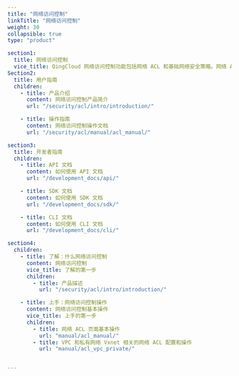 ```yaml
---
title: "网络访问控制"
linkTitle: "网络访问控制"
weight: 30
collapsible: true
type: "product"

section1:
  title: 网络访问控制
  vice_title: QingCloud 网络访问控制功能包括网络 ACL 和基础网络安全策略。网络 ACL 是私有网络（Vxnet）的进出流量控制表，您可以在这里创建和配置 ACL 规则。
Section2:
  title: 用户指南
  children:
    - title: 产品介绍
      content: 网络访问控制产品简介
      url: "/security/acl/intro/introduction/"

    - title: 操作指南
      content: 网络访问控制操作文档
      url: "/security/acl/manual/acl_manual/"

section3:
  title: 开发者指南
  children:
    - title: API 文档
      content: 如何使用 API 文档
      url: "/development_docs/api/"

    - title: SDK 文档
      content: 如何使用 SDK 文档
      url: "/development_docs/sdk/"

    - title: CLI 文档
      content: 如何使用 CLI 文档
      url: "/development_docs/cli/"

section4:
  children:
    - title: 了解：什么网络访问控制
      content: 网络访问控制
      vice_title: 了解的第一步
      children:
        - title: 产品描述
          url: "/security/acl/intro/introduction/"

    - title: 上手：网络访问控制操作
      content: 网络访问控制基本操作
      vice_title: 上手的第一步
      children:
        - title: 网络 ACL 页面基本操作
          url: "manual/acl_manual/" 
        - title: VPC 和私有网络 Vxnet 相关的网络 ACL 配置和操作
          url: "manual/acl_vpc_private/"  


---
```




